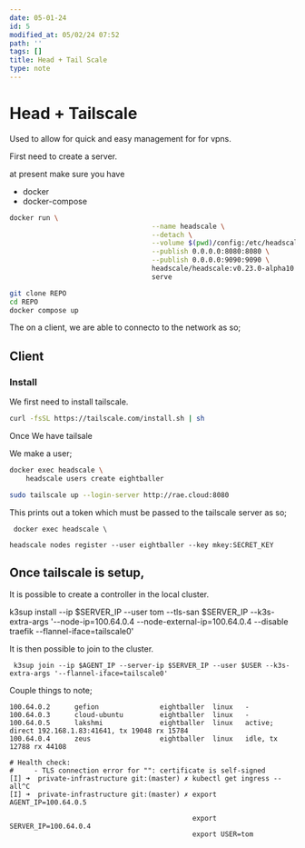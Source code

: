 ```yaml
---
date: 05-01-24
id: 5
modified_at: 05/02/24 07:52
path: ''
tags: []
title: Head + Tail Scale
type: note
---
```


# Head + Tailscale
Used to allow for quick and easy management for for vpns.

First need to create a server.



at present make sure you have

- docker
- docker-compose
```bash
docker run \
                                   --name headscale \
                                   --detach \
                                   --volume $(pwd)/config:/etc/headscale/ \
                                   --publish 0.0.0.0:8080:8080 \
                                   --publish 0.0.0.0:9090:9090 \
                                   headscale/headscale:v0.23.0-alpha10 \
                                   serve
```

```bash
git clone REPO
cd REPO
docker compose up
```

The on a client, we are able to connecto to the network as so;


## Client

### Install

We first need to install tailscale.

```bash
curl -fsSL https://tailscale.com/install.sh | sh
```
Once We have tailsale


We make a user;

```bash
docker exec headscale \
    headscale users create eightballer
```

```bash
sudo tailscale up --login-server http://rae.cloud:8080

```
This prints out a token which must be passed to the tailscale server as so;

```
 docker exec headscale \
                                                                                              headscale nodes register --user eightballer --key mkey:SECRET_KEY

```


## Once tailscale is setup,

It is possible to create a controller in the local cluster.

k3sup install --ip $SERVER_IP --user tom --tls-san $SERVER_IP --k3s-extra-args '--node-ip=100.64.0.4  --node-external-ip=100.64.0.4 --disable traefik --flannel-iface=tailscale0'


It is then possible to join to the cluster.

```
 k3sup join --ip $AGENT_IP --server-ip $SERVER_IP --user $USER --k3s-extra-args '--flannel-iface=tailscale0'
```

Couple things to note;
```
100.64.0.2      gefion               eightballer  linux   -
100.64.0.3      cloud-ubuntu         eightballer  linux   -
100.64.0.5      lakshmi              eightballer  linux   active; direct 192.168.1.83:41641, tx 19048 rx 15784
100.64.0.4      zeus                 eightballer  linux   idle, tx 12788 rx 44108

# Health check:
#     - TLS connection error for "": certificate is self-signed
[I] ➜  private-infrastructure git:(master) ✗ kubectl get ingress --all^C
[I] ➜  private-infrastructure git:(master) ✗ export AGENT_IP=100.64.0.5

                                             export SERVER_IP=100.64.0.4
                                             export USER=tom
```